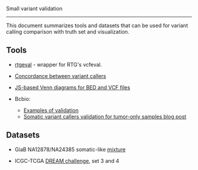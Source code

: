 Small variant validation
________________________

This document summarizes tools and datasets that can be used for variant calling comparison with truth set and visualization.

## Tools

* [rtgeval](https://github.com/lh3/rtgeval) - wrapper for RTG's vcfeval.

* [Concordance between variant callers](https://github.com/vladsaveliev/concordance)

* [JS-based Venn diagrams for BED and VCF files](https://github.com/vladsaveliev/Venn)

* Bcbio:
  * [Examples of validation](https://github.com/bcbio/bcbio_validations)
  * [Somatic variant callers validation for tumor-only samples blog post](http://bcb.io/2015/03/05/cancerval/)

## Datasets

* GiaB NA12878/NA24385 somatic-like [mixture](https://github.com/hbc/projects/tree/master/giab_somatic)

* ICGC-TCGA [DREAM challenge](https://www.synapse.org/#!Synapse:syn312572), set 3 and 4
 


